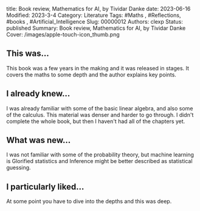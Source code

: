 title: Book review, Mathematics for AI, by Tividar Danke
date: 2023-06-16
Modified: 2023-3-4
Category: Literature
Tags: #Maths , #Reflections, #books , #Artificial_Intelligence
Slug: 00000012
Authors: clexp
Status: published
Summary: Book review, Mathematics for AI, by Tividar Danke
Cover: /images/apple-touch-icon_thumb.png

## This was...

This book was a few years in the making and it was released in stages. It covers the maths to some depth and the author explains key points.

## I already knew...

I was already familiar with some of the basic linear algebra, and also some of the calculus. This material was denser and harder to go through. I didn't complete the whole book, but then I haven't had all of the chapters yet.

## What was new...

I was not familiar with some of the probability theory, but machine learning is Glorified statistics and Inference might be better described as statistical guessing.

## I particularly liked...

At some point you have to dive into the depths and this was deep.
